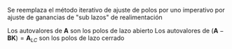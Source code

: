 Se reemplaza el método iterativo de ajuste de polos por uno imperativo por ajuste de ganancias de "sub lazos" de realimentación

Los autovalores de $\textbf{A}$ son los polos de lazo abierto
Los autovalores de $(\textbf{A}-\textbf{BK})=\textbf{A}_{LC}$ son los polos de lazo cerrado